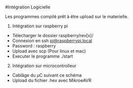 #Intégration Logicielle

Les programmes compilé prêt à être upload sur le materielle.

1. Intégration sur raspberry pi  
  * Télecharger le dossier raspberry/rev[x]/  
  * Connexion en ssh pi@raspberrypi.local  
  * Password : raspberry  
  * Upload avec scp (Pour linux et mac)  
  * Executer le programme ./start
  
2. Intégration sur microcontrolleur 
  * Cablâge du µC suivant ce schéma
  * Upload du fichier .hex avec MikroeAVR
